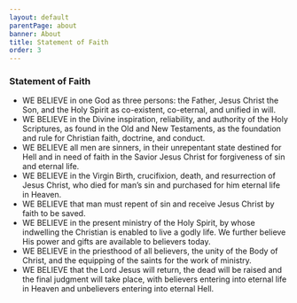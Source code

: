 ```yaml
---
layout: default
parentPage: about
banner: About
title: Statement of Faith
order: 3
---
```


### Statement of Faith

- WE BELIEVE in one God as three persons: the Father, Jesus Christ the Son, and the Holy Spirit as co-existent, co-eternal, and unified in will.
- WE BELIEVE in the Divine inspiration, reliability, and authority of the Holy Scriptures, as found in the Old and New Testaments, as the foundation and rule for Christian faith, doctrine, and conduct.
- WE BELIEVE all men are sinners, in their unrepentant state destined for Hell and in need of faith in the Savior Jesus Christ for forgiveness of sin and eternal life.
- WE BELIEVE in the Virgin Birth, crucifixion, death, and resurrection of Jesus Christ, who died for man’s sin and purchased for him eternal life in Heaven.
- WE BELIEVE that man must repent of sin and receive Jesus Christ by faith to be saved.
- WE BELIEVE   in the present ministry of the Holy Spirit, by whose indwelling the Christian is enabled to live a godly life.  We further believe His power and gifts are available to believers today.
- WE BELIEVE in the priesthood of all believers, the unity of the Body of Christ, and the equipping of the saints for the work of ministry.
- WE BELIEVE that the Lord Jesus will return, the dead will be raised and the final judgment will take place, with believers entering into eternal life in Heaven and unbelievers entering into eternal Hell.
